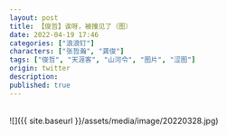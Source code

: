 ```yaml
---
layout: post
title: 【俊哲】诶呀，被撞见了（图）
date: 2022-04-19 17:46
categories: ["浪浪钉"]
characters: ["张哲瀚", "龚俊"]
tags: ["俊哲", "天涯客", "山河令", "图片", "涩图"]
origin: twitter
description: 
published: true
---
```


<br>
![]({{ site.baseurl }}/assets/media/image/20220328.jpg)
<br><br>
